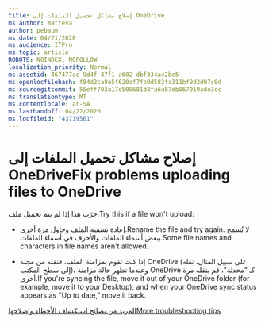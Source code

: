 ```yaml
---
title: إصلاح مشاكل تحميل الملفات إلى OneDrive
ms.author: matteva
author: pebaum
ms.date: 04/21/2020
ms.audience: ITPro
ms.topic: article
ROBOTS: NOINDEX, NOFOLLOW
localization_priority: Normal
ms.assetid: 467477cc-9d4f-47f1-a602-dbf334a42be5
ms.openlocfilehash: f84d2ca8e5f620af7fb0d583fa311bf9d2d97c0d
ms.sourcegitcommit: 55eff703a17e500681d8fa6a87eb067019ade3cc
ms.translationtype: MT
ms.contentlocale: ar-SA
ms.lasthandoff: 04/22/2020
ms.locfileid: "43719561"
---
```

# <a name="fix-problems-uploading-files-to-onedrive"></a><span data-ttu-id="3b899-102">إصلاح مشاكل تحميل الملفات إلى OneDrive</span><span class="sxs-lookup"><span data-stu-id="3b899-102">Fix problems uploading files to OneDrive</span></span>

<span data-ttu-id="3b899-103">جرّب هذا إذا لم يتم تحميل ملف:</span><span class="sxs-lookup"><span data-stu-id="3b899-103">Try this if a file won't upload:</span></span>
  
- <span data-ttu-id="3b899-104">إعادة تسمية الملف وحاول مرة أخرى.</span><span class="sxs-lookup"><span data-stu-id="3b899-104">Rename the file and try again.</span></span> <span data-ttu-id="3b899-105">لا يُسمح ببعض أسماء الملفات والأحرف في أسماء الملفات.</span><span class="sxs-lookup"><span data-stu-id="3b899-105">Some file names and characters in file names aren't allowed.</span></span> 
    
- <span data-ttu-id="3b899-106">إذا كنت تقوم بمزامنة الملف، فنقله من مجلد OneDrive (على سبيل المثال، نقله إلى سطح المكتب)، وعندما تظهر حالة مزامنة OneDrive كـ "محدثة"، قم بنقله مرة أخرى.</span><span class="sxs-lookup"><span data-stu-id="3b899-106">If you're syncing the file, move it out of your OneDrive folder (for example, move it to your Desktop), and when your OneDrive sync status appears as "Up to date," move it back.</span></span> 
    
[<span data-ttu-id="3b899-107">المزيد من نصائح استكشاف الأخطاء وإصلاحها</span><span class="sxs-lookup"><span data-stu-id="3b899-107">More troubleshooting tips</span></span>](https://go.microsoft.com/fwlink/?linkid=873155)
  

